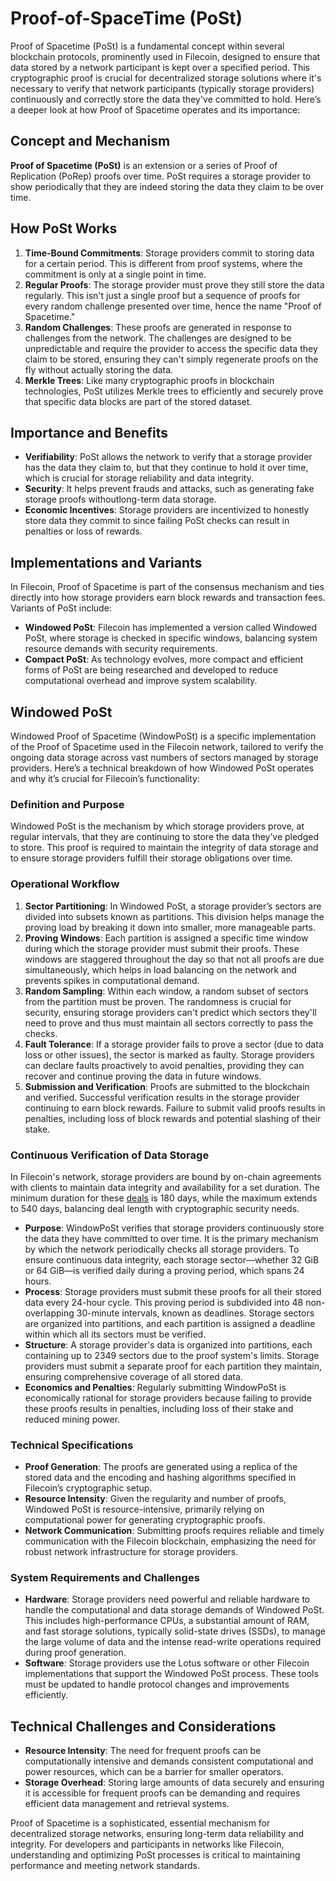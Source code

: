 # Proof-of-SpaceTime (PoSt)

Proof of Spacetime (PoSt) is a fundamental concept within several blockchain protocols, prominently used in Filecoin, designed to ensure that data stored by a network participant is kept over a specified period. This cryptographic proof is crucial for decentralized storage solutions where it's necessary to verify that network participants (typically storage providers) continuously and correctly store the data they've committed to hold. Here’s a deeper look at how Proof of Spacetime operates and its importance:

## Concept and Mechanism

**Proof of Spacetime (PoSt)** is an extension or a series of Proof of Replication (PoRep) proofs over time. PoSt requires a storage provider to show periodically that they are indeed storing the data they claim to be over time.

## How PoSt Works

1. **Time-Bound Commitments**: Storage providers commit to storing data for a certain period. This is different from proof systems, where the commitment is only at a single point in time.
2. **Regular Proofs**: The storage provider must prove they still store the data regularly. This isn't just a single proof but a sequence of proofs for every random challenge presented over time, hence the name "Proof of Spacetime."
3. **Random Challenges**: These proofs are generated in response to challenges from the network. The challenges are designed to be unpredictable and require the provider to access the specific data they claim to be stored, ensuring they can't simply regenerate proofs on the fly without actually storing the data.
4. **Merkle Trees**: Like many cryptographic proofs in blockchain technologies, PoSt utilizes Merkle trees to efficiently and securely prove that specific data blocks are part of the stored dataset.

## Importance and Benefits

* **Verifiability**: PoSt allows the network to verify that a storage provider has the data they claim to, but that they continue to hold it over time, which is crucial for storage reliability and data integrity.
* **Security**: It helps prevent frauds and attacks, such as generating fake storage proofs withoutlong-term data storage.
* **Economic Incentives**: Storage providers are incentivized to honestly store data they commit to since failing PoSt checks can result in penalties or loss of rewards.

## Implementations and Variants

In Filecoin, Proof of Spacetime is part of the consensus mechanism and ties directly into how storage providers earn block rewards and transaction fees. Variants of PoSt include:

* **Windowed PoSt**: Filecoin has implemented a version called Windowed PoSt, where storage is checked in specific windows, balancing system resource demands with security requirements.
* **Compact PoSt**: As technology evolves, more compact and efficient forms of PoSt are being researched and developed to reduce computational overhead and improve system scalability.

## Windowed PoSt

Windowed Proof of Spacetime (WindowPoSt) is a specific implementation of the Proof of Spacetime used in the Filecoin network, tailored to verify the ongoing data storage across vast numbers of sectors managed by storage providers. Here’s a technical breakdown of how Windowed PoSt operates and why it’s crucial for Filecoin’s functionality:

### Definition and Purpose

Windowed PoSt is the mechanism by which storage providers prove, at regular intervals, that they are continuing to store the data they’ve pledged to store. This proof is required to maintain the integrity of data storage and to ensure storage providers fulfill their storage obligations over time.

### Operational Workflow

1. **Sector Partitioning**: In Windowed PoSt, a storage provider’s sectors are divided into subsets known as partitions. This division helps manage the proving load by breaking it down into smaller, more manageable parts.
2. **Proving Windows**: Each partition is assigned a specific time window during which the storage provider must submit their proofs. These windows are staggered throughout the day so that not all proofs are due simultaneously, which helps in load balancing on the network and prevents spikes in computational demand.
3. **Random Sampling**: Within each window, a random subset of sectors from the partition must be proven. The randomness is crucial for security, ensuring storage providers can't predict which sectors they'll need to prove and thus must maintain all sectors correctly to pass the checks.
4. **Fault Tolerance**: If a storage provider fails to prove a sector (due to data loss or other issues), the sector is marked as faulty. Storage providers can declare faults proactively to avoid penalties, providing they can recover and continue proving the data in future windows.
5. **Submission and Verification**: Proofs are submitted to the blockchain and verified. Successful verification results in the storage provider continuing to earn block rewards. Failure to submit valid proofs results in penalties, including loss of block rewards and potential slashing of their stake.

### Continuous Verification of Data Storage

In Filecoin's network, storage providers are bound by on-chain agreements with clients to maintain data integrity and availability for a set duration. The minimum duration for these [deals](../file-storage-contracts.md) is 180 days, while the maximum extends to 540 days, balancing deal length with cryptographic security needs.

* **Purpose**: WindowPoSt verifies that storage providers continuously store the data they have committed to over time. It is the primary mechanism by which the network periodically checks all storage providers. To ensure continuous data integrity, each storage sector—whether 32 GiB or 64 GiB—is verified daily during a proving period, which spans 24 hours.&#x20;
* **Process**: Storage providers must submit these proofs for all their stored data every 24-hour cycle. This proving period is subdivided into 48 non-overlapping 30-minute intervals, known as deadlines. Storage sectors are organized into partitions, and each partition is assigned a deadline within which all its sectors must be verified.
* **Structure**: A storage provider's data is organized into partitions, each containing up to 2349 sectors due to the proof system's limits. Storage providers must submit a separate proof for each partition they maintain, ensuring comprehensive coverage of all stored data.
* **Economics and Penalties**: Regularly submitting WindowPoSt is economically rational for storage providers because failing to provide these proofs results in penalties, including loss of their stake and reduced mining power.

### Technical Specifications

* **Proof Generation**: The proofs are generated using a replica of the stored data and the encoding and hashing algorithms specified in Filecoin’s cryptographic setup.
* **Resource Intensity**: Given the regularity and number of proofs, Windowed PoSt is resource-intensive, primarily relying on computational power for generating cryptographic proofs.
* **Network Communication**: Submitting proofs requires reliable and timely communication with the Filecoin blockchain, emphasizing the need for robust network infrastructure for storage providers.

### System Requirements and Challenges

* **Hardware**: Storage providers need powerful and reliable hardware to handle the computational and data storage demands of Windowed PoSt. This includes high-performance CPUs, a substantial amount of RAM, and fast storage solutions, typically solid-state drives (SSDs), to manage the large volume of data and the intense read-write operations required during proof generation.
* **Software**: Storage providers use the Lotus software or other Filecoin implementations that support the Windowed PoSt process. These tools must be updated to handle protocol changes and improvements efficiently.

## Technical Challenges and Considerations

* **Resource Intensity**: The need for frequent proofs can be computationally intensive and demands consistent computational and power resources, which can be a barrier for smaller operators.
* **Storage Overhead**: Storing large amounts of data securely and ensuring it is accessible for frequent proofs can be demanding and requires efficient data management and retrieval systems.

Proof of Spacetime is a sophisticated, essential mechanism for decentralized storage networks, ensuring long-term data reliability and integrity. For developers and participants in networks like Filecoin, understanding and optimizing PoSt processes is critical to maintaining performance and meeting network standards.
